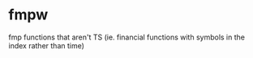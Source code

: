 # fmpw
fmp functions that aren't TS (ie. financial functions with symbols in the index rather than time)

